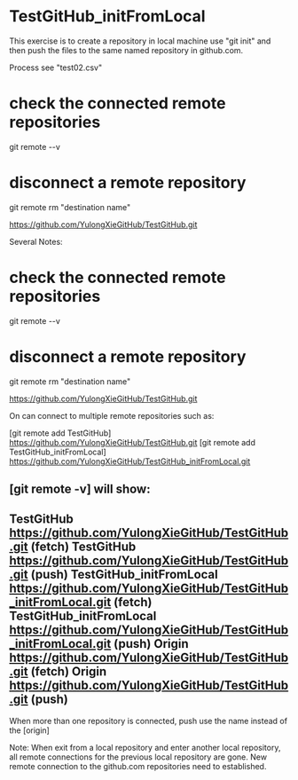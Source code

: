 # TestGitHub_initFromLocal

This exercise is to create a repository in local machine use "git init" and then push the files to the same named repository in github.com.

Process see "test02.csv"

# check the connected remote repositories

git remote --v

# disconnect a remote repository

git remote rm "destination name"

https://github.com/YulongXieGitHub/TestGitHub.git

Several Notes:


# check the connected remote repositories

git remote --v

# disconnect a remote repository

git remote rm "destination name"

https://github.com/YulongXieGitHub/TestGitHub.git

On can connect to multiple remote repositories such as:


[git remote add TestGitHub]               https://github.com/YulongXieGitHub/TestGitHub.git
[git remote add TestGitHub_initFromLocal] https://github.com/YulongXieGitHub/TestGitHub_initFromLocal.git

[git remote -v] will show:
----------------------------------------------------------------------------------------------------------------------
TestGitHub				https://github.com/YulongXieGitHub/TestGitHub.git (fetch)
TestGitHub				https://github.com/YulongXieGitHub/TestGitHub.git (push)
TestGitHub_initFromLocal		https://github.com/YulongXieGitHub/TestGitHub_initFromLocal.git (fetch)
TestGitHub_initFromLocal		https://github.com/YulongXieGitHub/TestGitHub_initFromLocal.git (push)
Origin					https://github.com/YulongXieGitHub/TestGitHub.git (fetch)
Origin					https://github.com/YulongXieGitHub/TestGitHub.git (push)
----------------------------------------------------------------------------------------------------------------------


When more than one repository is connected, push use the name instead of the [origin]


Note:  When exit from a local repository and enter another local repository, all remote connections for the previous local repository are gone.
       New remote connection to the github.com repositories need to established.
       
       
